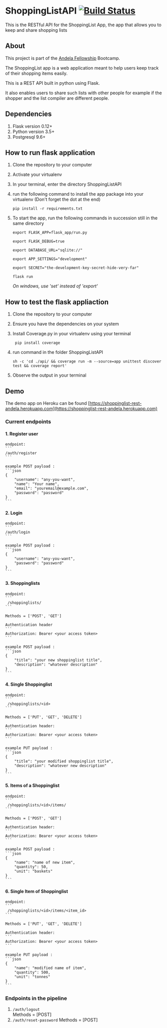 # ShoppingListAPI [![Build Status](https://travis-ci.org/Tinitto/ShoppingListAPI.png?branch=master)](https://travis-ci.org/Tinitto/ShoppingListAPI)
This is the RESTful API for the ShoppingList App, the app that allows you to keep and share shopping lists

## About
This project is part of the [Andela Fellowship](https://andela.com/) Bootcamp.

The ShoppingList app is a web application meant to help users keep track of their shopping items easily. 

This is a REST API built in python using Flask.

It also enables users to share such lists with other people for example if the shopper and the list compiler are different people.

## Dependencies
1. Flask version 0.12+
2. Python version 3.5+
3. Postgresql 9.6+

## How to run flask application
1. Clone the repository to your computer
2. Activate your virtualenv
3. In your terminal, enter the directory ShoppingListAPI
4. run the following command to install the app package into your virtualenv (Don't forget the dot at the end)

    ``` pip install -r requirements.txt ```

5. To start the app, run the following commands in succession still in the same directory

    ```export FLASK_APP=flask_app/run.py```

    ```export FLASK_DEBUG=true ```

    ```export DATABASE_URL="sqlite://"```

    ```export APP_SETTINGS="development"```

    ```export SECRET="the-development-key-secret-hide-very-far"```

    ```flask run ```

    _On windows, use 'set' instead of 'export'_

## How to test the flask appliaction
1. Clone the repository to your computer
2. Ensure you have the dependencies on your system
3. Install Coverage.py in your virtualenv using your terminal


    ``` pip install coverage```

4. run command in the folder ShoppingListAPI

    ``` sh -c 'cd ./api/ && coverage run -m --source=app unittest discover test && coverage report' ```

5. Observe the output in your terminal

## Demo
The demo app on Heroku can be found [https://shoppinglist-rest-andela.herokuapp.com](https://shoppinglist-rest-andela.herokuapp.com)

### Current endpoints

#### 1. Register user

    endpoint:
    ```
    /auth/register
    ``` 
        
    example POST payload :
    ```json
    {
        "username": "any-you-want",
        "name": "Your name",
        "email": "youremail@example.com",
        "password": "password"
    }
    ```
#### 2.  Login

    endpoint:
    ```
    /auth/login
    ``` 
        
    example POST payload :
    ```json
    {
        "username": "any-you-want",
        "password": "password"
    }
    ```

#### 3.  Shoppinglists

    endpoint:
    ```
     /shoppinglists/
    ``` 

    Methods = ['POST', 'GET']

    Authentication header
    ```
    Authorization: Bearer <your access token>
    ```
        
    example POST payload :
    ```json
    {
        "title": "your new shoppinglist title",
        "description": "whatever description"
    }
    ```

#### 4.  Single Shoppinglist

    endpoint:
    ```
     /shoppinglists/<id>
    ``` 

    Methods = ['PUT', 'GET', 'DELETE']

    Authentication header:
    ```
    Authorization: Bearer <your access token>
    ```
        
    example PUT payload :
    ```json
    {
        "title": "your modified shoppinglist title",
        "description": "whatever new description"
    }
    ```

#### 5.  Items of a Shoppinglist

    endpoint:
    ```
     /shoppinglists/<id>/items/
    ``` 

    Methods = ['POST', 'GET']

    Authentication header:
    ```
    Authorization: Bearer <your access token>
    ```
        
    example POST payload :
    ```json
    {
        "name": "name of new item",
        "quantity": 50,
        "unit": "baskets"
    }
    ```

#### 6.  Single Item of Shoppinglist

    endpoint:
    ```
     /shoppinglists/<id>/items/<item_id>
    ``` 

    Methods = ['PUT', 'GET', 'DELETE']

    Authentication header:
    ```
    Authorization: Bearer <your access token>
    ```
        
    example PUT payload :
    ```json
    {
        "name": "modified name of item",
        "quantity": 500,
        "unit": "tonnes"
    }
    ```


### Endpoints in the pipeline
1. ``` /auth/logout ```  
    Methods = [POST]
2. ``` /auth/reset-password ```
    Methods = [POST]

